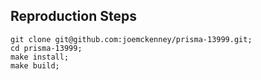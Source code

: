 ## Reproduction Steps

```
git clone git@github.com:joemckenney/prisma-13999.git;
cd prisma-13999;
make install;
make build;
```
